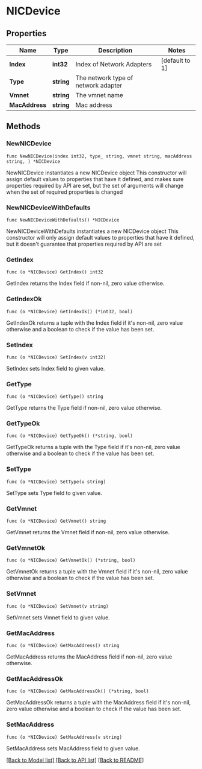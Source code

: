 # NICDevice

## Properties

Name | Type | Description | Notes
------------ | ------------- | ------------- | -------------
**Index** | **int32** | Index of Network Adapters | [default to 1]
**Type** | **string** | The network type of network adapter |
**Vmnet** | **string** | The vmnet name |
**MacAddress** | **string** | Mac address |

## Methods

### NewNICDevice

`func NewNICDevice(index int32, type_ string, vmnet string, macAddress string, ) *NICDevice`

NewNICDevice instantiates a new NICDevice object
This constructor will assign default values to properties that have it defined,
and makes sure properties required by API are set, but the set of arguments
will change when the set of required properties is changed

### NewNICDeviceWithDefaults

`func NewNICDeviceWithDefaults() *NICDevice`

NewNICDeviceWithDefaults instantiates a new NICDevice object
This constructor will only assign default values to properties that have it defined,
but it doesn't guarantee that properties required by API are set

### GetIndex

`func (o *NICDevice) GetIndex() int32`

GetIndex returns the Index field if non-nil, zero value otherwise.

### GetIndexOk

`func (o *NICDevice) GetIndexOk() (*int32, bool)`

GetIndexOk returns a tuple with the Index field if it's non-nil, zero value otherwise
and a boolean to check if the value has been set.

### SetIndex

`func (o *NICDevice) SetIndex(v int32)`

SetIndex sets Index field to given value.

### GetType

`func (o *NICDevice) GetType() string`

GetType returns the Type field if non-nil, zero value otherwise.

### GetTypeOk

`func (o *NICDevice) GetTypeOk() (*string, bool)`

GetTypeOk returns a tuple with the Type field if it's non-nil, zero value otherwise
and a boolean to check if the value has been set.

### SetType

`func (o *NICDevice) SetType(v string)`

SetType sets Type field to given value.

### GetVmnet

`func (o *NICDevice) GetVmnet() string`

GetVmnet returns the Vmnet field if non-nil, zero value otherwise.

### GetVmnetOk

`func (o *NICDevice) GetVmnetOk() (*string, bool)`

GetVmnetOk returns a tuple with the Vmnet field if it's non-nil, zero value otherwise
and a boolean to check if the value has been set.

### SetVmnet

`func (o *NICDevice) SetVmnet(v string)`

SetVmnet sets Vmnet field to given value.

### GetMacAddress

`func (o *NICDevice) GetMacAddress() string`

GetMacAddress returns the MacAddress field if non-nil, zero value otherwise.

### GetMacAddressOk

`func (o *NICDevice) GetMacAddressOk() (*string, bool)`

GetMacAddressOk returns a tuple with the MacAddress field if it's non-nil, zero value otherwise
and a boolean to check if the value has been set.

### SetMacAddress

`func (o *NICDevice) SetMacAddress(v string)`

SetMacAddress sets MacAddress field to given value.

[[Back to Model list]](../README.md#documentation-for-models) [[Back to API list]](../README.md#documentation-for-api-endpoints) [[Back to README]](../README.md)
